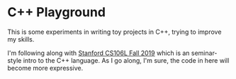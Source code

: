# C++ Playground

This is some experiments in writing toy projects in C++, trying to improve my skills.

I'm following along with [Stanford CS106L Fall 2019](https://www.youtube.com/watch?v=_WvkljZzGug&list=PLCgD3ws8aVdolCexlz8f3U-RROA0s5jWA) 
which is an seminar-style intro to the C++ language.  As I go along, I'm sure, the code in here will become more expressive.
